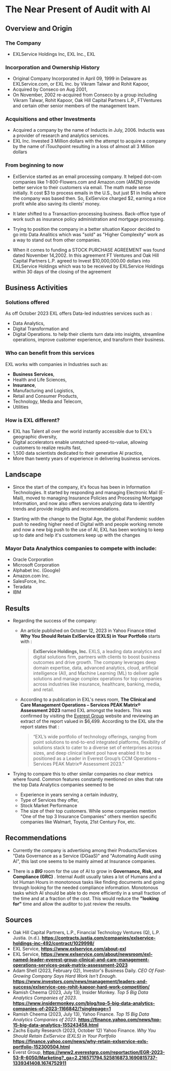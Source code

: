 # The Near Present of Audit with AI

## Overview and Origin

### The Company
* EXLService Holdings Inc, EXL Inc., EXL

### Incorporation and Ownership History
* Original Company Incorporated in April 09, 1999 in Delaware as EXLService.com, or EXL Inc. by Vikram Talwar and Rohit Kapoor,
* Acquired by Conseco on Aug 2001,
* On November, 2002 re-acquired from Conseco by a group including Vikram Talwar, Rohit Kapoor, Oak Hill Capital Partners L.P., FTVentures and certain other senior members of the management team.

### Acquisitions and other Investments

* Acquired a company by the name of Inductis in July, 2006. Inductis was a provider of research and analytics services.
* EXL Inc. Invested 3 Million dollars with the attempt to acquire a company by the name of iTouchpoint resulting in a loss of almost all 3 Million dollars

### From beginning to now

* ExlService started as an email processing company. It helped dot-com companies like 1-800-Flowers.com and Amazon.com (AMZN) provide better service to their customers via email. The math made sense initially. It cost $3 to process emails in the U.S., but just $1 in India where the company was based then. So, ExlService charged $2, earning a nice profit while also saving its clients' money.
* It later shifted to a Transaction-processing business. Back-office type of work such as insurance policy administration and mortgage processing.
* Trying to position the company in a better situation Kapoor decided to go into Data Analitics which was "sold" as "Higher Complexity" work as a way to stand out from other companies.

* When it comes to funding a STOCK PURCHASE AGREEMENT was found dated November 14,2002. In this agreement FT Ventures and Oak Hill Capital Partners L.P. agreed to Invest $10,000,000.00 dollars into EXLService Holdings which was to be received by EXLService Holdings within 30 days of the closing of the agreement

## Business Activities

### Solutions offered
As off October 2023 EXL offers Data-led industries services such as :
*   Data Analytics,
*   Digital Transformation and
*   Digital Operations.
to help their clients turn data into insights, streamline operations, improve customer experience, and transform their business.

### Who can benefit from this services
EXL works with companies in Industries such as:
* **Business Services**,
* Health and Life Sciences,
* **Insurance**,
* Manufacturing and Logistics,
* Retail and Consumer Products,
* Technology, Media and Telecom,
* Utilities

### How is EXL different?
* EXL has Talent all over the world instantly accessible due to EXL's geographic diversity,
* Digital accelerators enable unmatched speed-to-value, allowing customers to realize results fast,
* 1,500 data scientists dedicated to their generative AI practice,
* More than twenty years of experience in delivering business services.

## Landscape

* Since the start of the company, it's focus has been in Information Technologies. It started by responding and managing Electronic Mail (E-Mail), moved to managing Insurance Policies and Processing Mortgage Information, and now also offers services analyzing data to identify trends and provide insights and recommendations.
  
* Starting with the change to the Digital Age, the global Pandemic sudden push to needing higher need of Digital with  and people working remote and now a new big push to the use of AI, EXL has been working to keep up to date and help it's customers keep up with the changes
  
### Mayor Data Analythics companies to compete with include:
*   Oracle Corporation
*   Microsoft Corporation
*   Alphabet Inc. (Google)
*   Amazon.com Inc.
*   SalesForce, Inc.
*   Teradata
*   IBM

## Results

* Regarding the success of the company:
  * An article published on October 12, 2023 in Yahoo Finance titled  **Why You Should Retain ExlService (EXLS) in Your Portfolio** starts with :
    
    > **ExlService Holdings, Inc.** EXLS, a leading data analytics and digital solutions firm, partners with clients to boost business outcomes and drive growth. The company leverages deep domain expertise, data, advanced analytics, cloud, artificial intelligence (AI), and Machine Learning (ML) to deliver agile solutions and manage complex operations for top companies across industries like insurance, healthcare, banking, media, and retail.
    
  * According to a publication in EXL's news room, **The Clinical and Care Management Operations – Services PEAK Matrix® Assessment 2023** named EXL amongst the leaders. This was confirmed by visiting the [Everest Group](https://www2.everestgrp.com/reportaction/EGR-2023-53-R-6050/Marketing?_ga=2.216571794.525816873.1690815737-1339341408.1674752911) website and reviewing an extract of the report valued in $6,499. According to the EXL site the report states that :
    
      > “EXL’s wide portfolio of technology offerings, ranging from point solutions to end-to-end integrated platforms, flexibility of solutions stack to cater to a diverse set of enterprises across sizes, and deep clinical talent pool have enabled it to be positioned as a Leader in Everest Group’s CCM Operations – Services PEAK Matrix® Assessment 2023.”
      
* Trying to compare this to other similar companies no clear metrics where found. Common features constantly mentioned on sites that rate the top Data Analytics companies seemed to be
  *   Experience in years serving a certain industry,
  *   Type of Services they offer,
  *   Stock Market Performance
  *   The size of their top customers. While some companies mention "One of the top 3 Insurance Companies" others mention specific companies like Walmart, Toyota, 21st Century Fox, etc.

## Recommendations

* Currently the company is advertising among their Products/Services "Data Governance as a Service (DGaaS)" and "Automating Audit using AI", this last one seems to be mainly aimed at Insurance companies. 

* There is a ***BIG*** room for the use of AI to grow in **Governance, Risk, and Compliance (GRC)** . Internal Audit usually takes a lot of Humans and a lot Human Hours in monotonous tasks like finding documents and going through looking for the needed compliance information. Monotonous tasks which AI should be able to do more efficiently in a small fraction of the time and at a fraction of the cost. This would reduce the **"looking for"** time and allow the auditor to just review the results.
  
## Sources

  * Oak Hill Capital Partners, L.P., Financial Technology Ventures (Q), L.P. Justia. (n.d.). **https://contracts.justia.com/companies/exlservice-holdings-inc-492/contract/1029998/**
  * EXL Service, **https://www.exlservice.com/about-exl**
  * EXL Service, **https://www.exlservice.com/about/newsroom/exl-named-leader-everest-group-clinical-and-care-management-operations-services-peak-matrix-assessment-2023**
  * Adam Shell (2023, February 02), Investor's Business Daily. *CEO Of Fast-Growing Company Says Hard Work Isn't Enough.*  **https://www.investors.com/news/management/leaders-and-success/exlservice-ceo-rohit-kapoor-hard-work-competition/**
  * Ramish Cheema (2023, July 13), Insider Monkey. *Top 5 Big Data Analytics Companies of 2023*. **https://www.insidermonkey.com/blog/top-5-big-data-analytics-companies-of-2023-1166842/?singlepage=1**
  * Ramish Cheema (2023, July 13), Yahoo Finance. *Top 15 Big Data Analytics Companies of 2023*. **https://finance.yahoo.com/news/top-15-big-data-analytics-155243458.html**
  * Zachs Equity Research (2023, October 12) Yahoo Finance. *Why You Should Retain ExlService (EXLS) in Your Portfolio* **https://finance.yahoo.com/news/why-retain-exlservice-exls-portfolio-152300504.html**
  * Everst Group, **https://www2.everestgrp.com/reportaction/EGR-2023-53-R-6050/Marketing?_ga=2.216571794.525816873.1690815737-1339341408.1674752911**
